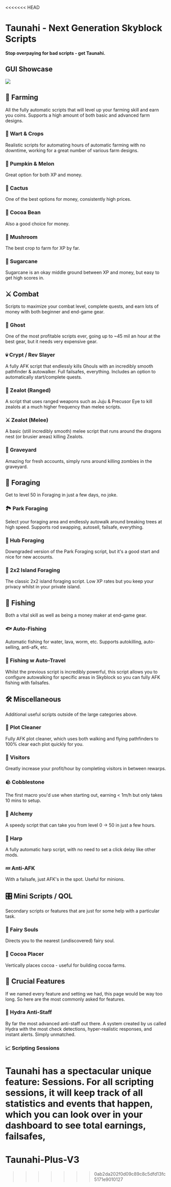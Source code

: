 <<<<<<< HEAD
# Taunahi - Next Generation Skyblock Scripts

**Stop overpaying for bad scripts - get Taunahi.**
## GUI Showcase
![](https://cdn.discordapp.com/attachments/980212612153368607/1201110819115630652/ezgif-1-9fb60872ea.gif?ex=65c8a09e&is=65b62b9e&hm=f6906b2099dd30c8f31aa96b5b916ebd32c5fe4b3dee88135de46bc90d68f30a&)
## 🌾 Farming
All the fully automatic scripts that will level up your farming skill and earn you coins. Supports a high amount of both basic and advanced farm designs.

### 🌱 Wart & Crops
Realistic scripts for automating hours of automatic farming with no downtime, working for a great number of various farm designs.

### 🎃 Pumpkin & Melon
Great option for both XP and money.

### 🌵 Cactus
One of the best options for money, consistently high prices.

### 🍫 Cocoa Bean
Also a good choice for money.

### 🍄 Mushroom
The best crop to farm for XP by far.

### 🌾 Sugarcane
Sugarcane is an okay middle ground between XP and money, but easy to get high scores in.

## ⚔️ Combat
Scripts to maximize your combat level, complete quests, and earn lots of money with both beginner and end-game gear.

### 👻 Ghost
One of the most profitable scripts ever, going up to ~45 mil an hour at the best gear, but it needs very expensive gear.

### 💀 Crypt / Rev Slayer
A fully AFK script that endlessly kills Ghouls with an incredibly smooth pathfinder & autowalker. Full failsafes, everything. Includes an option to automatically start/complete quests.

### 🏹 Zealot (Ranged)
A script that uses ranged weapons such as Juju & Precusor Eye to kill zealots at a much higher frequency than melee scripts.

### ⚔️ Zealot (Melee)
A basic (still incredibly smooth) melee script that runs around the dragons nest (or brusier areas) killing Zealots.

### 🧟 Graveyard
Amazing for fresh accounts, simply runs around killing zombies in the graveyard.

## 🌲 Foraging
Get to level 50 in Foraging in just a few days, no joke.

### 🏞️ Park Foraging
Select your foraging area and endlessly autowalk around breaking trees at high speed. Supports rod swapping, autosell, failsafe, everything.

### 🌳 Hub Foraging
Downgraded version of the Park Foraging script, but it's a good start and nice for new accounts.

### 🌴 2x2 Island Foraging
The classic 2x2 island foraging script. Low XP rates but you keep your privacy whilst in your private island.

## 🎣 Fishing
Both a vital skill as well as being a money maker at end-game gear.

### 🐟 Auto-Fishing
Automatic fishing for water, lava, worm, etc. Supports autokilling, auto-selling, anti-afk, etc.

### 🚣 Fishing w Auto-Travel
Whilst the previous script is incredibly powerful, this script allows you to configure autowalking for specific areas in Skyblock so you can fully AFK fishing with failsafes.

## 🛠️ Miscellaneous
Additional useful scripts outside of the large categories above.

### 🧹 Plot Cleaner
Fully AFK plot cleaner, which uses both walking and flying pathfinders to 100% clear each plot quickly for you.

### 👋 Visitors
Greatly increase your profit/hour by completing visitors in between rewarps.

### 🪨 Cobblestone
The first macro you'd use when starting out, earning < 1m/h but only takes 10 mins to setup.

### 🔮 Alchemy
A speedy script that can take you from level 0 → 50 in just a few hours.

### 🎺 Harp
A fully automatic harp script, with no need to set a click delay like other mods.

### 💤 Anti-AFK
With a failsafe, just AFK's in the spot. Useful for minions.

## 🎛️ Mini Scripts / QOL
Secondary scripts or features that are just for some help with a particular task.

### 🧚 Fairy Souls
Directs you to the nearest (undiscovered) fairy soul.

### 🍫 Cocoa Placer
Vertically places cocoa - useful for building cocoa farms.

## 🔑 Crucial Features
If we named every feature and setting we had, this page would be way too long. So here are the most commonly asked for features.

### 👮️ Hydra Anti-Staff
By far the most advanced anti-staff out there. A system created by us called Hydra with the most check detections, hyper-realistic responses, and instant alerts. Simply unmatched.

### 📈 Scripting Sessions
Taunahi has a spectacular unique feature: Sessions. For all scripting sessions, it will keep track of all statistics and events that happen, which you can look over in your dashboard to see total earnings, failsafes,
=======
# Taunahi-Plus-V3
>>>>>>> 0ab2da202f0d09c89c8c5dfd13fc5171e9010127
